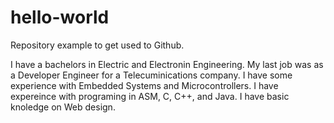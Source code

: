 # hello-world
Repository example to get used to Github.

I have a bachelors in Electric and Electronin Engineering.
My last job was as a Developer Engineer for a Telecuminications company.
I have some experience with Embedded Systems and Microcontrollers.
I have expereince with programing in ASM, C, C++, and Java.
I have basic knoledge on Web design.

